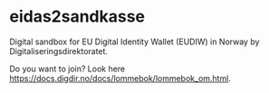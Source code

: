 # eidas2sandkasse

Digital sandbox for EU Digital Identity Wallet (EUDIW) in Norway by Digitaliseringsdirektoratet. 

Do you want to join? Look here https://docs.digdir.no/docs/lommebok/lommebok_om.html.


